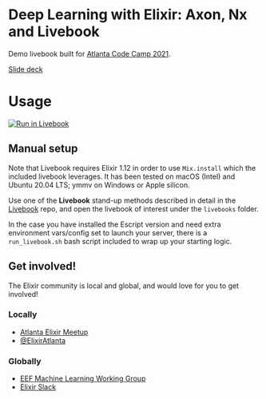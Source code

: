 # Deep Learning with Elixir: Axon, Nx and Livebook
Demo livebook built for [Atlanta Code Camp 2021](https://www.atlantacodecamp.com/2021).

[Slide deck](https://docs.google.com/presentation/d/1Ny5EkPs84g7WbGEOf1la3muQ0DQ47Aj1s3tzmx0oVA0/edit?usp=sharing)

# Usage

[![Run in Livebook](https://livebook.dev/badge/v1/blue.svg)](https://livebook.dev/run?url=https%3A%2F%2Fraw.githubusercontent.com%2Farpieb%2Fdeep_learning_elixir%2Fmain%2Flivebooks%2Fimdb-reviews-conv1d.livemd)

## Manual setup

Note that Livebook requires Elixir 1.12 in order to use `Mix.install` which the included livebook leverages.  It has been tested on macOS (Intel) and Ubuntu 20.04 LTS; ymmv on Windows or Apple silicon.

Use one of the **Livebook** stand-up methods described in detail in the [Livebook](https://github.com/livebook-dev/livebook) repo, and open the livebook of interest under the `livebooks` folder.

In the case you have installed the Escript version and need extra environment vars/config set to launch your server, there is a `run_livebook.sh` bash script included to wrap up your starting logic.

## Get involved!

The Elixir community is local and global, and would love for you to get involved!

### Locally

- [Atlanta Elixir Meetup](https://www.meetup.com/atlantaelixir/)
- [@ElixirAtlanta](https://twitter.com/ElixirAtlanta) 

### Globally

- [EEF Machine Learning Working Group](https://erlef.org/wg/machine-learning)
- [Elixir Slack](https://elixir-lang.slack.com)
